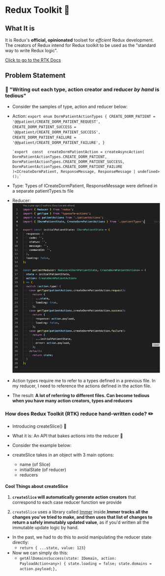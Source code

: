 # Redux Toolkit :rocket:

## What It is

It is Redux's <b>official, opinionated</b> toolset for <i>effcient</I> Redux development. The creators of Redux intend for Redux toolkit to be used as the "standard way to write Redux logic".

[Click to go to the RTK Docs](https://redux-toolkit.js.org/introduction/getting-started)

## Problem Statement

### :dart: "Writing out each type, action creator and reducer <i>by hand</i> is tedious"

- Consider the samples of type, action and reducer below:
- Action:
  `export enum DormPatientActionTypes { CREATE_DORM_PATIENT = '@@patient/CREATE_DORM_PATIENT_REQUEST', CREATE_DORM_PATIENT_SUCCESS = '@@patient/CREATE_DORM_PATIENT_SUCCESS', CREATE_DORM_PATIENT_FAILURE = '@@patient/CREATE_DORM_PATIENT_FAILURE', }`

      `export  const  createDormPatientAction = createAsyncAction(
      DormPatientActionTypes.CREATE_DORM_PATIENT,
      DormPatientActionTypes.CREATE_DORM_PATIENT_SUCCESS,
      DormPatientActionTypes.CREATE_DORM_PATIENT_FAILURE
      )<ICreateDormPatient, ResponseMessage, ResponseMessage | undefined>();`

- Type: Types of ICreateDormPatient, ResponseMessage were defined in a separate patientTypes.ts file

- Reducer:
  ![alt text](./screenshots/reducer_eg_1.png)

- Action types require me to refer to a types defined in a previous file. In my reducer, I need to reference the actions defined in the action file.
- The result: <b>A lot of referring to different files. Can become tedious when you have many action creators, types and reducers</b>

### How does Redux Toolkit (RTK) reduce hand-written code? :pencil2:

- Introducing createSlice() :pizza:

- What it is: An API that bakes actions into the reducer :cake:
- Consider the example below:

- createSlice takes in an object with 3 main options:
  - name (of Slice)
  - initialState (of reducer)
  - reducers

#### Cool Things about createSlice

1. **`createSlice` will automatically generate action creators** that correspond to each case reducer function we provide

2. `createSlice` uses a library called [Immer](https://immerjs.github.io/immer/) inside.**Immer tracks all the changes you've tried to make, and then uses that list of changes to return a safely immutably updated value**, as if you'd written all the immutable update logic by hand.

- In the past, we had to do this to avoid manipulating the reducer state directly:
  - `return { ...state, value: 123}`
- Now we can simply do this:
  - `getAllDomainsSuccess(state: IDomain, action: PayloadAction<any>) { state.loading = false; state.domains = action.payload;},`
